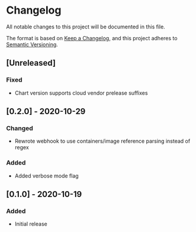 # Changelog
All notable changes to this project will be documented in this file.

The format is based on [Keep a Changelog](https://keepachangelog.com/en/1.0.0/),
and this project adheres to [Semantic Versioning](https://semver.org/spec/v2.0.0.html).

## [Unreleased]
### Fixed
- Chart version supports cloud vendor prelease suffixes

## [0.2.0] - 2020-10-29
### Changed
- Rewrote webhook to use containers/image reference parsing instead of regex
### Added
- Added verbose mode flag

## [0.1.0] - 2020-10-19
### Added
- Initial release
